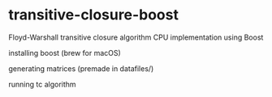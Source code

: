 # transitive-closure-boost
Floyd-Warshall transitive closure algorithm CPU implementation using Boost 

installing boost (brew for macOS)

generating matrices (premade in datafiles/)

running tc algorithm